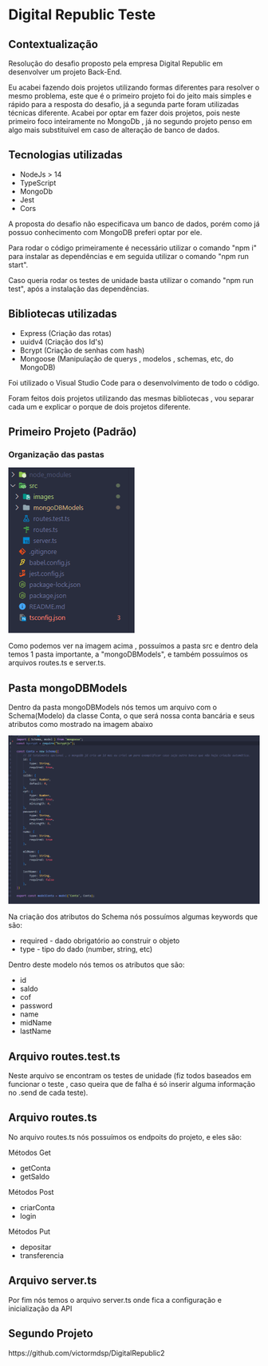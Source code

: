 # Digital Republic Teste

<section>
  <h2>Contextualização</h2>
    <p> Resolução do desafio proposto pela empresa Digital Republic em desenvolver um projeto Back-End. </p>
</section>

<section> 
  <p> Eu acabei fazendo dois projetos utilizando formas diferentes para resolver o mesmo problema, este que é o primeiro projeto foi do jeito mais simples e rápido para a resposta do desafio, já a segunda parte foram utilizadas técnicas diferente.
    Acabei por optar em fazer dois projetos, pois neste primeiro foco inteiramente no MongoDb , já no segundo projeto penso em algo mais substituível em caso de alteração de banco de dados. </p>
</section>

<section>
  <h2>Tecnologias utilizadas</h2>
    <ul>
      <li>NodeJs > 14</li>
      <li>TypeScript</li>
      <li>MongoDb</li>
      <li>Jest</li>
      <li>Cors</li>
    </ul>
    <p> A proposta do desafio não especificava um banco de dados, porém como já possuo conhecimento com MongoDB preferi optar por ele. </p>
    <p> Para rodar o código primeiramente é necessário utilizar o comando "npm i" para instalar as dependências e em seguida utilizar o comando "npm run start".</p>
    <p> Caso queria rodar os testes de unidade basta utilizar o comando "npm run test", após a instalação das dependências.</p>
    <h2>Bibliotecas utilizadas</h2>
    <ul>
      <li>Express (Criação das rotas)</li>
      <li>uuidv4 (Criação dos Id's)</li>
      <li>Bcrypt (Criação de senhas com hash)</li>
      <li>Mongoose (Manipulação de querys , modelos , schemas, etc, do MongoDB)</li>
    </ul>
    <p> Foi utilizado o Visual Studio Code para o desenvolvimento de todo o código. </p>
    <p> Foram feitos dois projetos utilizando das mesmas bibliotecas , vou separar cada um e explicar o porque de dois projetos diferente. </p>
</section>

<section>
  <h2> Primeiro Projeto (Padrão) </h2>
  <h3> Organização das pastas </h3>
  <img src="./src/images/pastas.png">
  <p> Como podemos ver na imagem acima , possuímos a pasta src e dentro dela temos 1 pasta importante, a "mongoDBModels", e também possuímos os arquivos routes.ts e    server.ts.</p>

  <h2> Pasta mongoDBModels </h2>
  <section>
    <p>Dentro da pasta mongoDBModels nós temos um arquivo com o Schema(Modelo) da classe Conta, o que será nossa conta bancária e seus atributos como mostrado na imagem abaixo</p>
    <img src="./src/images/ContaModel.png"">
     <p> Na criação dos atributos do Schema nós possuímos algumas keywords que são: </p>
    <ul>
      <li> required - dado obrigatório ao construir o objeto </li>
      <li> type - tipo do dado (number, string, etc) </li>
    </ul>
    <p>Dentro deste modelo nós temos os atributos que são: </p>
    <ul>
      <li>id</li>
      <li>saldo</li>
      <li>cof</li>
      <li>password</li>
      <li>name</li>
      <li>midName</li>
      <li>lastName</li>
    </ul>
  </section>
  
  <h2> Arquivo routes.test.ts </h2>
  <p>Neste arquivo se encontram os testes de unidade (fiz todos baseados em funcionar o teste , caso queira que de falha é só inserir alguma informação no .send de cada teste).</p>
  
  <h2> Arquivo routes.ts </h2>
  <section>
    <p> No arquivo routes.ts nós possuímos os endpoits do projeto, e eles são: </p>
    <p> Métodos Get </p>
    <ul> 
      <li> getConta </li>
      <li> getSaldo </li>
    </ul>
    <p> Métodos Post </p>
    <ul> 
      <li> criarConta </li>
      <li> login </li>
    </ul>
    <p> Métodos Put </p>
    <ul> 
      <li> depositar </li>
      <li> transferencia </li>
    </ul>
  </section>
  
  <h2> Arquivo server.ts </h2>
  <section> 
    <p> Por fim nós temos o arquivo server.ts onde fica a configuração e inicialização da API</p>
  </section>

  <h2> Segundo Projeto </h2>
  https://github.com/victormdsp/DigitalRepublic2
